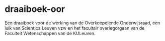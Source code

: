 # draaiboek-oor
Een draaiboek voor de werking van de Overkoepelende Onderwijsraad, een luik van Scientica Leuven vzw en het facultair overlegorgaan van de Faculteit Wetenschappen van de KULeuven.
